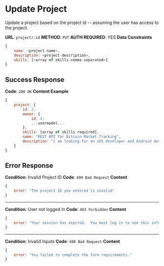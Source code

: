 # Update Project
Update a project based on the project id -- assuming the user has access to the project.  

**URL**: 	`project/:id`
**METHOD**: `PUT`
**AUTH REQUIRED**: YES
**Data Constraints**
```javascript
{
	name: <project-name>,
	description: <project-description>,
	skills: [<array of skills comma separated>]
}
```
## Success Response
**Code**: `200 OK`
**Content Example**
```javascript
{
    project: {
	    id: 2,
	    owner: {
		    id: 4,
		    ...usermodel...
	    },
	    skills: [array of skills required],
	    name: "REST API for Bitcoin Market Tracking",
	    description: "I am looking for an iOS developer and Android developer..."
    }
}
```

## Error Response
**Condition**: Invalid Project ID
**Code**: `400 Bad Request`
**Content**
```javascript
{
	error: "The project ID you entered is invalid"
}
```
***
**Condition**: User not logged In
**Code**: `403 Forbidden`
**Content**
```javascript
{
	error: "Your session has expired.  You must log in to see this information"
}
```
***
**Condition**: Invalid Inputs
**Code**: `400 Bad Request`
**Content**
```javascript
{
	error: "You failed to complete the form requirements."
}
```
<!--stackedit_data:
eyJoaXN0b3J5IjpbMjczMTkzMjM2LC05NTE2NTc3OTldfQ==
-->